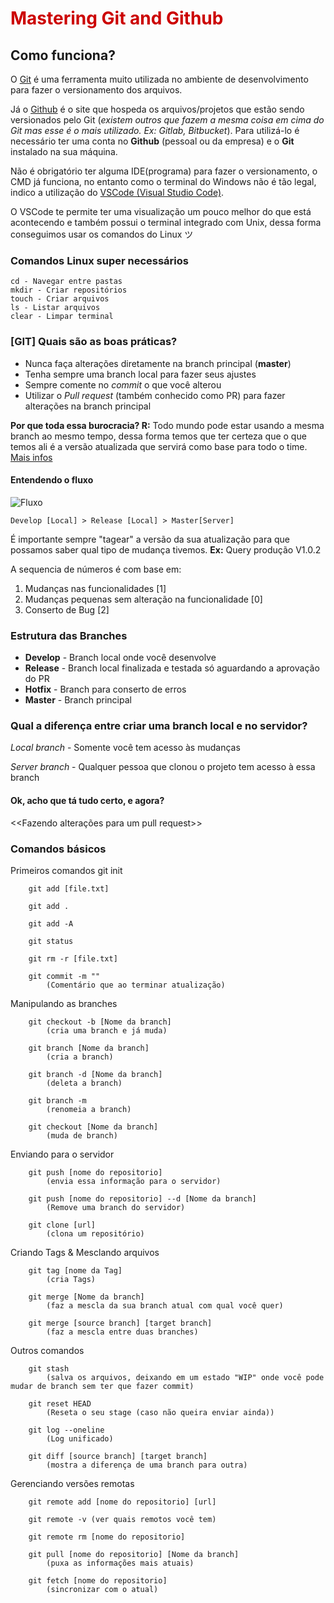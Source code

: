 # <span style="color:#cc0000">Mastering Git and Github </span>

## Como funciona?

O [Git](https://git-scm.com) é uma ferramenta muito utilizada no ambiente de desenvolvimento para fazer o versionamento dos arquivos.

Já o [Github](https://github.com) é o site que hospeda os arquivos/projetos que estão sendo versionados pelo Git (*existem outros que fazem a mesma coisa em cima do Git mas esse é o mais utilizado. Ex: Gitlab, Bitbucket*). Para utilizá-lo é necessário ter uma conta no **Github** (pessoal ou da empresa) e o **Git** instalado na sua máquina.

Não é obrigatório ter alguma IDE(programa) para fazer o versionamento, o CMD já funciona, no entanto como o terminal do Windows não é tão legal, indico a utilização do [VSCode (Visual Studio Code)](https://code.visualstudio.com).

O VSCode te permite ter uma visualização um pouco melhor do que está acontecendo e também possui o terminal integrado com Unix, dessa forma conseguimos usar os comandos do Linux ツ

### Comandos Linux super necessários
    cd - Navegar entre pastas
    mkdir - Criar repositórios
    touch - Criar arquivos
    ls - Listar arquivos
    clear - Limpar terminal


### [GIT] Quais são as boas práticas?

- Nunca faça alterações diretamente na branch principal (**master**)
- Tenha sempre uma branch local para fazer seus ajustes
- Sempre comente no *commit* o que você alterou 
- Utilizar o *Pull request* (também conhecido como PR) para fazer alterações na branch principal

**Por que toda essa burocracia? R:** Todo mundo pode estar usando a mesma branch ao mesmo tempo, dessa forma temos que ter certeza que o que temos ali é a versão atualizada que servirá como base para todo o time. [Mais infos](https://git-scm.com/book/pt-br/v1/Git-Distribu%C3%ADdo-Contribuindo-Para-Um-Projeto)

#### Entendendo o fluxo

![Fluxo](https://static.imasters.com.br/wp-content/uploads/2013/10/git-workflow-release-cycle-4maintenance.png)


    Develop [Local] > Release [Local] > Master[Server]

É importante sempre "tagear" a versão da sua atualização para que possamos saber qual tipo de mudança tivemos. **Ex:** Query produção V1.0.2 

A sequencia de números é com base em:
1. Mudanças nas funcionalidades [1]
2. Mudanças pequenas sem alteração na funcionalidade [0]
3. Conserto de Bug [2]


### Estrutura das Branches

- **Develop** - Branch local onde você desenvolve
- **Release** - Branch local finalizada e testada só aguardando a aprovação do PR
- **Hotfix** - Branch para conserto de erros
- **Master** - Branch principal


### Qual a diferença entre criar uma branch local e no servidor?

*Local branch* - Somente você tem acesso às mudanças

*Server branch* - Qualquer pessoa que clonou o projeto tem acesso à essa branch


#### Ok, acho que tá tudo certo, e agora?

<<Fazendo alterações para um pull request>>

### Comandos básicos


Primeiros comandos
        git init

        git add [file.txt]

        git add .

        git add -A

        git status

        git rm -r [file.txt]

        git commit -m "" 
            (Comentário que ao terminar atualização)


Manipulando as branches

        git checkout -b [Nome da branch] 
            (cria uma branch e já muda)

        git branch [Nome da branch]
            (cria a branch)

        git branch -d [Nome da branch]  
            (deleta a branch)

        git branch -m
            (renomeia a branch)

        git checkout [Nome da branch]
            (muda de branch)

Enviando para o servidor

        git push [nome do repositorio] 
            (envia essa informação para o servidor)

        git push [nome do repositorio] --d [Nome da branch] 
            (Remove uma branch do servidor)

        git clone [url]
            (clona um repositório)


Criando Tags & Mesclando arquivos

        git tag [nome da Tag]
            (cria Tags)

        git merge [Nome da branch] 
            (faz a mescla da sua branch atual com qual você quer)

        git merge [source branch] [target branch] 
            (faz a mescla entre duas branches)


Outros comandos

        git stash 
            (salva os arquivos, deixando em um estado "WIP" onde você pode mudar de branch sem ter que fazer commit)

        git reset HEAD 
            (Reseta o seu stage (caso não queira enviar ainda))

        git log --oneline
            (Log unificado)

        git diff [source branch] [target branch] 
            (mostra a diferença de uma branch para outra)

Gerenciando versões remotas

        git remote add [nome do repositorio] [url]

        git remote -v (ver quais remotos você tem)

        git remote rm [nome do repositorio] 

        git pull [nome do repositorio] [Nome da branch] 
            (puxa as informações mais atuais)

        git fetch [nome do repositorio] 
            (sincronizar com o atual)


